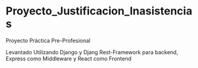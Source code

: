 # Proyecto_Justificacion_Inasistencias
Proyecto Práctica Pre-Profesional

Levantado Utilizando Django y Djang Rest-Framework para backend, Express como Middleware y React como Frontend
